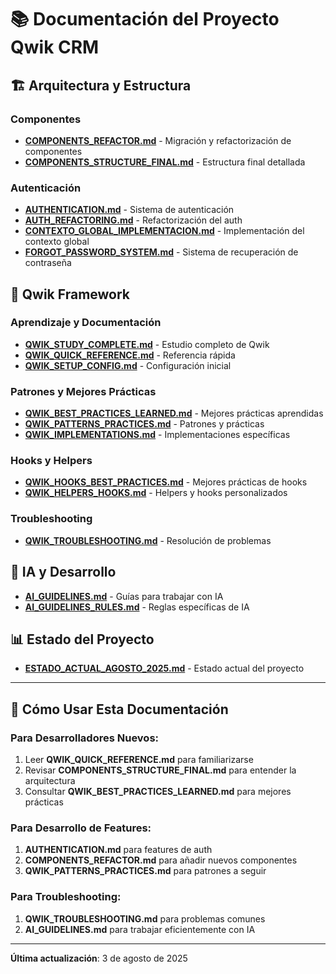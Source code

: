 # 📚 Documentación del Proyecto Qwik CRM

## 🏗️ **Arquitectura y Estructura**

### Componentes
- **[COMPONENTS_REFACTOR.md](./COMPONENTS_REFACTOR.md)** - Migración y refactorización de componentes
- **[COMPONENTS_STRUCTURE_FINAL.md](./COMPONENTS_STRUCTURE_FINAL.md)** - Estructura final detallada

### Autenticación
- **[AUTHENTICATION.md](./AUTHENTICATION.md)** - Sistema de autenticación
- **[AUTH_REFACTORING.md](./AUTH_REFACTORING.md)** - Refactorización del auth
- **[CONTEXTO_GLOBAL_IMPLEMENTACION.md](./CONTEXTO_GLOBAL_IMPLEMENTACION.md)** - Implementación del contexto global
- **[FORGOT_PASSWORD_SYSTEM.md](./FORGOT_PASSWORD_SYSTEM.md)** - Sistema de recuperación de contraseña

## 🚀 **Qwik Framework**

### Aprendizaje y Documentación
- **[QWIK_STUDY_COMPLETE.md](./QWIK_STUDY_COMPLETE.md)** - Estudio completo de Qwik
- **[QWIK_QUICK_REFERENCE.md](./QWIK_QUICK_REFERENCE.md)** - Referencia rápida
- **[QWIK_SETUP_CONFIG.md](./QWIK_SETUP_CONFIG.md)** - Configuración inicial

### Patrones y Mejores Prácticas
- **[QWIK_BEST_PRACTICES_LEARNED.md](./QWIK_BEST_PRACTICES_LEARNED.md)** - Mejores prácticas aprendidas
- **[QWIK_PATTERNS_PRACTICES.md](./QWIK_PATTERNS_PRACTICES.md)** - Patrones y prácticas
- **[QWIK_IMPLEMENTATIONS.md](./QWIK_IMPLEMENTATIONS.md)** - Implementaciones específicas

### Hooks y Helpers
- **[QWIK_HOOKS_BEST_PRACTICES.md](./QWIK_HOOKS_BEST_PRACTICES.md)** - Mejores prácticas de hooks
- **[QWIK_HELPERS_HOOKS.md](./QWIK_HELPERS_HOOKS.md)** - Helpers y hooks personalizados

### Troubleshooting
- **[QWIK_TROUBLESHOOTING.md](./QWIK_TROUBLESHOOTING.md)** - Resolución de problemas

## 🤖 **IA y Desarrollo**

- **[AI_GUIDELINES.md](./AI_GUIDELINES.md)** - Guías para trabajar con IA
- **[AI_GUIDELINES_RULES.md](./AI_GUIDELINES_RULES.md)** - Reglas específicas de IA

## 📊 **Estado del Proyecto**

- **[ESTADO_ACTUAL_AGOSTO_2025.md](./ESTADO_ACTUAL_AGOSTO_2025.md)** - Estado actual del proyecto

---

## 🎯 **Cómo Usar Esta Documentación**

### Para Desarrolladores Nuevos:
1. Leer **QWIK_QUICK_REFERENCE.md** para familiarizarse
2. Revisar **COMPONENTS_STRUCTURE_FINAL.md** para entender la arquitectura
3. Consultar **QWIK_BEST_PRACTICES_LEARNED.md** para mejores prácticas

### Para Desarrollo de Features:
1. **AUTHENTICATION.md** para features de auth
2. **COMPONENTS_REFACTOR.md** para añadir nuevos componentes
3. **QWIK_PATTERNS_PRACTICES.md** para patrones a seguir

### Para Troubleshooting:
1. **QWIK_TROUBLESHOOTING.md** para problemas comunes
2. **AI_GUIDELINES.md** para trabajar eficientemente con IA

---

**Última actualización**: 3 de agosto de 2025
